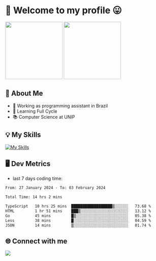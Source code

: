 # 🎉 Welcome to my profile 😛

<div>
  <img height="180em" src="https://github-readme-stats.vercel.app/api?username=VinicciusSantos&show_icons=true&icon_color=fff&include_all_commits=true&count_private=true&bg_color=30,000,000&title_color=fff&text_color=fff"/>
  <img height="180em" src="https://github-readme-stats.vercel.app/api/top-langs/?username=VinicciusSantos&langs_count=8&layout=compact&include_all_commits=true&count_private=true&bg_color=30,000,000&title_color=fff&text_color=fff"/>
</div>

## 📖 About Me
- 🔭 Working as programming assistant in Brazil
- 🌱 Learning Full Cycle
- 📚 Computer Science at UNIP

## 💡 My Skills

[![My Skills](https://skills.thijs.gg/icons?i=angular,react,styledcomponents,jest,html,css,sass,bootstrap,ts,js,go,nodejs,express,nestjs,git,c,py,postgres,mysql,sqlite,docker,graphql)](https://github.com/VinicciusSantos)

## 🖥️ Dev Metrics

- last 7 days coding time:

<!--START_SECTION:waka-->

```txt
From: 27 January 2024 - To: 03 February 2024

Total Time: 14 hrs 2 mins

TypeScript   10 hrs 25 mins  ██████████████████▒░░░░░░   73.68 %
HTML         1 hr 51 mins    ███▒░░░░░░░░░░░░░░░░░░░░░   13.12 %
Go           45 mins         █▒░░░░░░░░░░░░░░░░░░░░░░░   05.38 %
Less         38 mins         █░░░░░░░░░░░░░░░░░░░░░░░░   04.59 %
JSON         14 mins         ▒░░░░░░░░░░░░░░░░░░░░░░░░   01.74 %
```

<!--END_SECTION:waka-->

## 🌐 Connect with me

<a href="https://www.linkedin.com/in/vinicius-guedes-b817aa223/"><img src="https://img.shields.io/badge/LinkedIn-0077B5?style=for-the-badge&logo=linkedin&logoColor=white"/></a>

